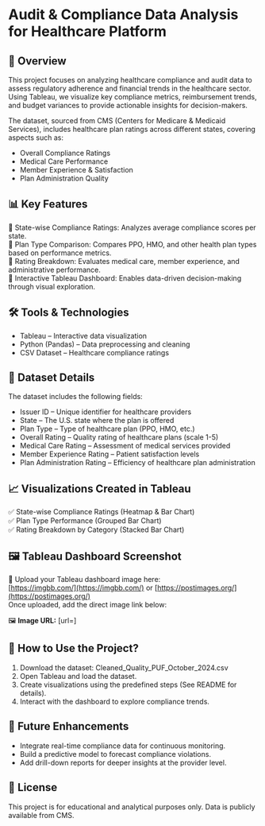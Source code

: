 Audit & Compliance Data Analysis for Healthcare Platform
========================================================

📌 Overview
------------
This project focuses on analyzing healthcare compliance and audit data to assess regulatory adherence 
and financial trends in the healthcare sector. Using Tableau, we visualize key compliance metrics, 
reimbursement trends, and budget variances to provide actionable insights for decision-makers.

The dataset, sourced from CMS (Centers for Medicare & Medicaid Services), includes healthcare plan 
ratings across different states, covering aspects such as:
- Overall Compliance Ratings
- Medical Care Performance
- Member Experience & Satisfaction
- Plan Administration Quality

📊 Key Features
---------------
🔹 State-wise Compliance Ratings: Analyzes average compliance scores per state.  
🔹 Plan Type Comparison: Compares PPO, HMO, and other health plan types based on performance metrics.  
🔹 Rating Breakdown: Evaluates medical care, member experience, and administrative performance.  
🔹 Interactive Tableau Dashboard: Enables data-driven decision-making through visual exploration.  

🛠️ Tools & Technologies
------------------------
- Tableau – Interactive data visualization  
- Python (Pandas) – Data preprocessing and cleaning  
- CSV Dataset – Healthcare compliance ratings  

📂 Dataset Details
------------------
The dataset includes the following fields:
- Issuer ID – Unique identifier for healthcare providers
- State – The U.S. state where the plan is offered
- Plan Type – Type of healthcare plan (PPO, HMO, etc.)
- Overall Rating – Quality rating of healthcare plans (scale 1-5)
- Medical Care Rating – Assessment of medical services provided
- Member Experience Rating – Patient satisfaction levels
- Plan Administration Rating – Efficiency of healthcare plan administration  

📈 Visualizations Created in Tableau
-------------------------------------
✅ State-wise Compliance Ratings (Heatmap & Bar Chart)  
✅ Plan Type Performance (Grouped Bar Chart)  
✅ Rating Breakdown by Category (Stacked Bar Chart)  

🖼️ Tableau Dashboard Screenshot
--------------------------------
🔗 Upload your Tableau dashboard image here:  
[https://imgbb.com/](https://imgbb.com/) or [https://postimages.org/](https://postimages.org/)  
Once uploaded, add the direct image link below:

🖼️ **Image URL:** [url=]

📎 How to Use the Project?
--------------------------
1. Download the dataset: Cleaned_Quality_PUF_October_2024.csv  
2. Open Tableau and load the dataset.  
3. Create visualizations using the predefined steps (See README for details).  
4. Interact with the dashboard to explore compliance trends.  

🚀 Future Enhancements
----------------------
- Integrate real-time compliance data for continuous monitoring.  
- Build a predictive model to forecast compliance violations.  
- Add drill-down reports for deeper insights at the provider level.  

📜 License
----------
This project is for educational and analytical purposes only. Data is publicly available from CMS.

